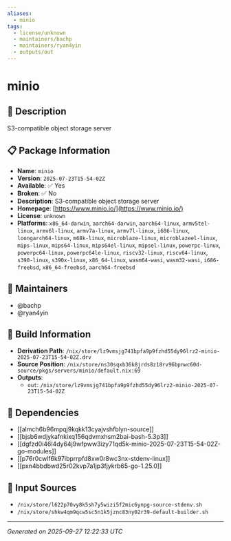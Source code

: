 ```yaml
---
aliases:
  - minio
tags:
  - license/unknown
  - maintainers/bachp
  - maintainers/ryan4yin
  - outputs/out
---
```


# minio

## 📝 Description

S3-compatible object storage server

## 📋 Package Information

- **Name**: `minio`
- **Version**: `2025-07-23T15-54-02Z`
- **Available**: ✅ Yes
- **Broken**: ✅ No
- **Description**: S3-compatible object storage server
- **Homepage**: [https://www.minio.io/](https://www.minio.io/)
- **License**: `unknown`
- **Platforms**: `x86_64-darwin`, `aarch64-darwin`, `aarch64-linux`, `armv5tel-linux`, `armv6l-linux`, `armv7a-linux`, `armv7l-linux`, `i686-linux`, `loongarch64-linux`, `m68k-linux`, `microblaze-linux`, `microblazeel-linux`, `mips-linux`, `mips64-linux`, `mips64el-linux`, `mipsel-linux`, `powerpc-linux`, `powerpc64-linux`, `powerpc64le-linux`, `riscv32-linux`, `riscv64-linux`, `s390-linux`, `s390x-linux`, `x86_64-linux`, `wasm64-wasi`, `wasm32-wasi`, `i686-freebsd`, `x86_64-freebsd`, `aarch64-freebsd`
## 👥 Maintainers

- @bachp
- @ryan4yin


## 🔧 Build Information

- **Derivation Path**: `/nix/store/lz9vmsjg741bpfa9p9fzhd55dy96lrz2-minio-2025-07-23T15-54-02Z.drv`
- **Source Position**: `/nix/store/ns30sqxb36k8jrds8z18rv96bpnwc60d-source/pkgs/servers/minio/default.nix:69`
- **Outputs**:
  - `out`:  `/nix/store/lz9vmsjg741bpfa9p9fzhd55dy96lrz2-minio-2025-07-23T15-54-02Z`

## 🔗 Dependencies

- [[almch6b96mpqj9kqkk13cyajvshfblyn-source]]
- [[bjsb6wdjykafnkixq156qdvmxhsm2bai-bash-5.3p3]]
- [[dgfzd0i46l4dy64j9wfpww3izy71qd5k-minio-2025-07-23T15-54-02Z-go-modules]]
- [[p76r0cwlf6k97ibprrpfd8xw0r8wc3nx-stdenv-linux]]
- [[pxn4bbdbwd25r02kvp7a1jp3fjykrb65-go-1.25.0]]

## 📁 Input Sources

- `/nix/store/l622p70vy8k5sh7y5wizi5f2mic6ynpg-source-stdenv.sh`
- `/nix/store/shkw4qm9qcw5sc5n1k5jznc83ny02r39-default-builder.sh`

---
*Generated on 2025-09-27 12:22:33 UTC*
